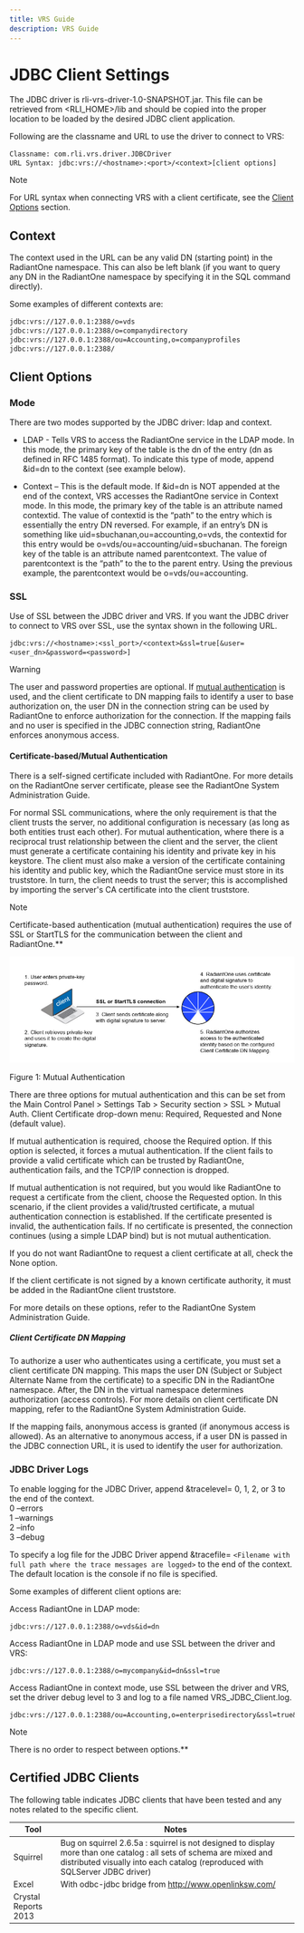 ```yaml
---
title: VRS Guide
description: VRS Guide
---
```


# JDBC Client Settings

The JDBC driver is rli-vrs-driver-1.0-SNAPSHOT.jar. This file can be retrieved from <RLI_HOME>/lib and should be copied into the proper location to be loaded by the desired JDBC client application.

Following are the classname and URL to use the driver to connect to VRS:

```
Classname: com.rli.vrs.driver.JDBCDriver
URL Syntax: jdbc:vrs://<hostname>:<port>/<context>[client options]
```

>[!note] 
>For URL syntax when connecting VRS with a client certificate, see the [Client Options](#client-options) section.

## Context

The context used in the URL can be any valid DN (starting point) in the RadiantOne namespace. This can also be left blank (if you want to query any DN in the RadiantOne namespace by specifying it in the SQL command directly). 

Some examples of different contexts are:

```
jdbc:vrs://127.0.0.1:2388/o=vds
jdbc:vrs://127.0.0.1:2388/o=companydirectory
jdbc:vrs://127.0.0.1:2388/ou=Accounting,o=companyprofiles
jdbc:vrs://127.0.0.1:2388/
```

## Client Options

### Mode

There are two modes supported by the JDBC driver: ldap and context.

-	LDAP - Tells VRS to access the RadiantOne service in the LDAP mode. In this mode, the primary key of the table is the dn of the entry (dn as defined in RFC 1485 format). To indicate this type of mode, append  &id=dn to the context (see example below).

-	Context – This is the default mode. If &id=dn is NOT appended at the end of the context, VRS accesses the RadiantOne service in Context mode. In this mode, the primary key of the table is an attribute named contextid. The value of contextid is the “path” to the entry which is essentially the entry DN reversed. For example, if an entry’s DN is something like uid=sbuchanan,ou=accounting,o=vds, the contextid for this entry would be o=vds/ou=accounting/uid=sbuchanan. The foreign key of the table is an attribute named parentcontext. The value of parentcontext is the “path” to the to the parent entry. Using the previous example, the parentcontext would be o=vds/ou=accounting.

### SSL

Use of SSL between the JDBC driver and VRS. If you want the JDBC driver to connect to VRS over SSL, use the syntax shown in the following URL.

```
jdbc:vrs://<hostname>:<ssl_port>/<context>&ssl=true[&user=<user_dn>&password=<password>] 
```

>[!warning] 
>The user and password properties are optional. If [mutual authentication](#certificate-basedmutual-authentication) is used, and the client certificate to DN mapping fails to identify a user to base authorization on, the user DN in the connection string can be used by RadiantOne to enforce authorization for the connection. If the mapping fails and no user is specified in the JDBC connection string, RadiantOne enforces anonymous access.



#### Certificate-based/Mutual Authentication 

There is a self-signed certificate included with RadiantOne<!-- and this certificate can be viewed from the Server Control Panel > Settings Tab. Click the View button next to View Server Certificates-->. For more details on the RadiantOne server certificate, please see the RadiantOne System Administration Guide. 

For normal SSL communications, where the only requirement is that the client trusts the server, no additional configuration is necessary (as long as both entities trust each other). For mutual authentication, where there is a reciprocal trust relationship between the client and the server, the client must generate a certificate containing his identity and private key in his keystore. The client must also make a version of the certificate containing his identity and public key, which the RadiantOne service must store in its truststore. In turn, the client needs to trust the server; this is accomplished by importing the server's CA certificate into the client truststore.

>[!note] 
>Certificate-based authentication (mutual authentication) requires the use of SSL or StartTLS for the communication between the client and RadiantOne.**

![An image showing ](Media/Image3.1.jpg)

Figure 1: Mutual Authentication

There are three options for mutual authentication and this can be set from the Main Control Panel > Settings Tab > Security section > SSL > Mutual Auth. Client Certificate drop-down menu: Required, Requested and None (default value). 

If mutual authentication is required, choose the Required option. If this option is selected, it forces a mutual authentication. If the client fails to provide a valid certificate which can be trusted by RadiantOne, authentication fails, and the TCP/IP connection is dropped. 

If mutual authentication is not required, but you would like RadiantOne to request a certificate from the client, choose the Requested option. In this scenario, if the client provides a valid/trusted certificate, a mutual authentication connection is established. If the certificate presented is invalid, the authentication fails. If no certificate is presented, the connection continues (using a simple LDAP bind) but is not mutual authentication. 

If you do not want RadiantOne to request a client certificate at all, check the None option.

If the client certificate is not signed by a known certificate authority, it must be added in the RadiantOne client truststore.

For more details on these options, refer to the RadiantOne System Administration Guide.   

##### Client Certificate DN Mapping

To authorize a user who authenticates using a certificate, you must set a client certificate DN mapping. This maps the user DN (Subject or Subject Alternate Name from the certificate) to a specific DN in the RadiantOne namespace. After, the DN in the virtual namespace determines authorization (access controls). For more details on client certificate DN mapping, refer to the RadiantOne System Administration Guide. 

If the mapping fails, anonymous access is granted (if anonymous access is allowed). As an alternative to anonymous access, if a user DN is passed in the JDBC connection URL, it is used to identify the user for authorization.

### JDBC Driver Logs 

To enable logging for the JDBC Driver, append &tracelevel= 0, 1, 2, or 3 to the end of the context.
<br>0 –errors
<br>1 –warnings
<br>2 –info
<br>3 –debug

To specify a log file for the JDBC Driver append &tracefile= `<Filename with full path where the trace messages are logged>` to the end of the context. The default location is the console if no file is specified. 

Some examples of different client options are:

Access RadiantOne in LDAP mode:

```
jdbc:vrs://127.0.0.1:2388/o=vds&id=dn
```

Access RadiantOne in LDAP mode and use SSL between the driver and VRS:

```
jdbc:vrs://127.0.0.1:2388/o=mycompany&id=dn&ssl=true 
```

Access RadiantOne in context mode, use SSL between the driver and VRS, set the driver debug level to 3 and log to a file named VRS_JDBC_Client.log.

```
jdbc:vrs://127.0.0.1:2388/ou=Accounting,o=enterprisedirectory&ssl=true&tracelevel=3&tracefile=C:\\VRS_JDBC_Client.log
```

>[!note] 
>There is no order to respect between options.**
 
## Certified JDBC Clients

The following table indicates JDBC clients that have been tested and any notes related to the specific client.

Tool | Notes
-|- 
Squirrel | Bug on squirrel 2.6.5a : squirrel is not designed to display more than one catalog : all sets of schema are mixed and distributed visually into each catalog (reproduced with SQLServer JDBC driver)
Excel | With odbc-jdbc bridge from  http://www.openlinksw.com/
Crystal Reports 2013  | 	
